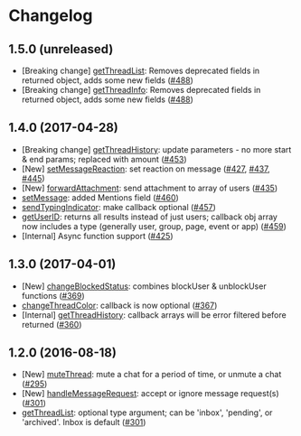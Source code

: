 # Changelog
## 1.5.0 (unreleased)
* [Breaking change] [getThreadList](/DOCS.md#getThreadList): Removes deprecated fields in returned object, adds some new fields ([#488](https://github.com/Schmavery/facebook-chat-api/pull/488))
* [Breaking change] [getThreadInfo](/DOCS.md#getThreadInfo): Removes deprecated fields in returned object, adds some new fields ([#488](https://github.com/Schmavery/facebook-chat-api/pull/488))

## 1.4.0 (2017-04-28)
* [Breaking change] [getThreadHistory](/DOCS.md#getThreadHistory): update parameters - no more start & end params; replaced with amount ([#453](https://github.com/Schmavery/facebook-chat-api/pull/453))
* [New] [setMessageReaction](/DOCS.md#setMessageReaction): set reaction on message ([#427](https://github.com/Schmavery/facebook-chat-api/pull/427), [#437](https://github.com/Schmavery/facebook-chat-api/pull/437), [#445](https://github.com/Schmavery/facebook-chat-api/pull/445))
* [New] [forwardAttachment](/DOCS.md#forwardAttachment): send attachment to array of users ([#435](https://github.com/Schmavery/facebook-chat-api/pull/435))
* [setMessage](/DOCS.md#sendMessage): added Mentions field ([#460](https://github.com/Schmavery/facebook-chat-api/pull/460))
* [sendTypingIndicator](/DOCS.md#sendTypingIndicator): make callback optional ([#457](https://github.com/Schmavery/facebook-chat-api/pull/457))
* [getUserID](/DOCS.md#getUserID): returns all results instead of just users; callback obj array now includes a type (generally user, group, page, event or app) ([#459](https://github.com/Schmavery/facebook-chat-api/pull/459))
* [Internal] Async function support ([#425](https://github.com/Schmavery/facebook-chat-api/pull/425))

## 1.3.0 (2017-04-01)
* [New] [changeBlockedStatus](/DOCS.md#changeBlockedStatus): combines blockUser & unblockUser functions ([#369](https://github.com/Schmavery/facebook-chat-api/pull/369))
* [changeThreadColor](/DOCS.md#changeThreadColor): callback is now optional ([#367](https://github.com/Schmavery/facebook-chat-api/pull/367))
* [Internal] [getThreadHistory](/DOCS.md#getThreadHistory): callback arrays will be error filtered before returned ([#360](https://github.com/Schmavery/facebook-chat-api/pull/360))

## 1.2.0 (2016-08-18)
* [New] [muteThread](/DOCS.md#muteThread): mute a chat for a period of time, or unmute a chat ([#295](https://github.com/Schmavery/facebook-chat-api/pull/295))
* [New] [handleMessageRequest](/DOCS.md#handleMessageRequest): accept or ignore message request(s) ([#301](https://github.com/Schmavery/facebook-chat-api/pull/301))
* [getThreadList](/DOCS.md#getThreadList): optional type argument; can be 'inbox', 'pending', or 'archived'. Inbox is default ([#301](https://github.com/Schmavery/facebook-chat-api/pull/301))
